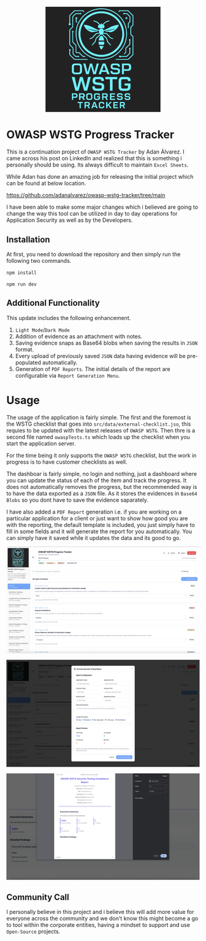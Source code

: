 <p align="center"><img src='public/logo1.png' width=300>
</p>

# OWASP WSTG Progress Tracker

This is a continuation project of `OWASP WSTG Tracker` by Adan Álvarez. I came across his post on LinkedIn and realized that this is something i personally should be using. Its always difficult to maintain `Excel Sheets`. 

While Adan has done an amazing job for releasing the initial project which can be found at below location. 

https://github.com/adanalvarez/owasp-wstg-tracker/tree/main

I have been able to make some major changes which i believed are going to change the way this tool can be utilized in day to day operations for Application Security as well as by the Developers. 

## Installation

At first, you need to download the repository and then simply run the following two commands. 

```
npm install
```
```
npm run dev
```

## Additional Functionality

This update includes the following enhancement. 

1. `Light Mode`/`Dark Mode` 
2. Addition of evidence as an attachment with notes. 
3. Saving evidence snaps as Base64 blobs when saving the results in `JSON` format. 
4. Every upload of previously saved `JSON` data having evidence will be pre-populated automatically. 
5. Generation of `PDF Reports`. The initial details of the report are configurable via `Report Generation Menu`.

# Usage

The usage of the application is fairly simple. The first and the foremost is the WSTG checklist that goes into `src/data/external-checklist.jso`, this requies to be updated with the latest releases of `OWASP WSTG`. Then thre is a second file named `owaspTests.ts` which loads up the checklist when you start the application server. 

For the time being it only supports the `OWASP WSTG` checklist, but the work in progress is to have customer checklists as well. 

The dashboar is fairly simple, no login and nothing, just a dashboard where you can update the status of each of the item and track the progress. It does not automatically removes the progress, but the recommended way is to have the data exported as a `JSON` file. As it stores the evidences in `Base64 Blobs` so you dont have to save the evidence saparately. 

I have also added a `PDF Report` generation i.e. if you are working on a particular application for a client or just want to show how good you are with the reporting, the default template is included, you just simply have to fill in some fields and it will generate the report for you automatically. You can simply have it saved while it updates the data and its good to go. 

![](./snaps/1.png)

![](./snaps/2.png)

![](./snaps/3.png)

## Community Call

I personally believe in this project and i believe this will add more value for everyone across the community and we don't know this might become a go to tool within the corporate entities, having a mindset to support and use `Open-Source` projects. 

